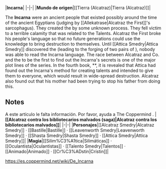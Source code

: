 |**Incarna**|
|-|-|
|**Mundo de origen**|[[Tierra (Alcatraz)\|Tierra (Alcatraz)]]|

The **Incarna** were an ancient people that existed possibly around the time of the ancient Egyptians (judging by [[Allekatrase\|Alcatraz the First]]'s sarcophagus).
They created the  by some unknown process. They fell victim to a terrible calamity that was related to the Talents. Alcatraz the First broke his people's language so that no future generations could use the knowledge to bring destruction to themselves.
Until [[Attica Smedry\|Attica Smedry]] discovered the  (leading to the forging of two pairs of ), nobody was able to read the Incarna language. The race between Alcatraz and Co. and the  to be the first to find out the Incarna's secrets is one of the major plot lines of the series.
In the fourth book, **, it is revealed that Attica had found out the Incarna's method for creating talents and intended to give them to everyone, which would result in wide-spread destruction. Alcatraz also found out that his mother had been trying to stop his father from doing this.

## Notes

A este artículo le falta información. Por favor, ayuda a The Coppermind .
|**[[Alcatraz contra los bibliotecarios malvados (saga)\|Alcatraz contra los bibliotecarios malvados]]**|
|-|-|
|**Personajes**|[[Alcatraz Smedry\|Alcatraz Smedry]] · [[Bastille\|Bastille]] · [[Leavenworth Smedry\|Leavenworth Smedry]] · [[Shasta Smedry\|Shasta Smedry]] · [[Attica Smedry\|Attica Smedry]]|
|**Magia**|[[Silim%C3%A1tica\|Silimáticas]] · [[Oculantista\|Oculantistas]] · [[Talento Smedry\|Talentos]] · [[Animado\|Animado]] · [[Cr%C3%ADstin\|Crístin]]|



https://es.coppermind.net/wiki/De_Incarna